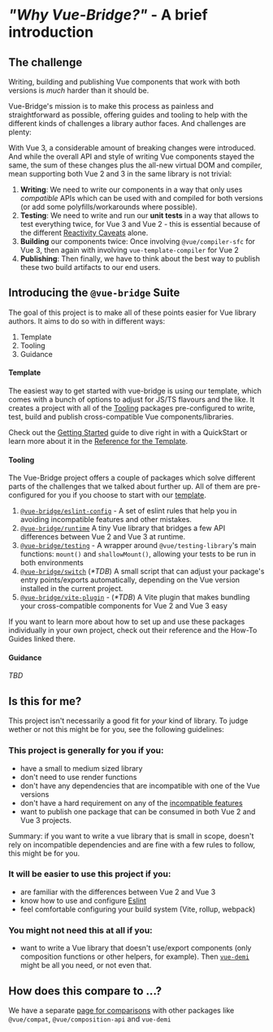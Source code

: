 # _"Why Vue-Bridge?"_ - A brief introduction

## The challenge

Writing, building and publishing Vue components that work with both versions is _much_ harder than it should be. 

Vue-Bridge's mission is to make this process as painless and straightforward as possible, offering guides and tooling to help with the different kinds of challenges a library author faces. And challenges are plenty:

With Vue 3, a considerable amount of breaking changes were introduced. And while the overall API and style of writing Vue components stayed the same, the sum of these changes plus the all-new virtual DOM and compiler, mean supporting both Vue 2 and 3 in the same library is not trivial:

1. **Writing**: We need to write our components in a way that only uses _compatible_ APIs which can be used with and compiled for both versions (or add some polyfills/workarounds where possible).
2. **Testing**: We need to write and run our **unit tests** in a way that allows to test everything twice, for Vue 3 and Vue 2 - this is essential because of the different [Reactivity Caveats](https://vuejs.org/v2/guide/reactivity.html#Change-Detection-Caveats) alone.
3. **Building** our components twice: Once involving `@vue/compiler-sfc` for Vue 3, then again with involving `vue-template-compiler` for Vue 2
4. **Publishing**: Then finally, we have to think about the best way to publish these two build artifacts to our end users.

## Introducing the `@vue-bridge` Suite

The goal of this project is to make all of these points easier for Vue library authors. It aims to do so with in different ways:

1. Template
2. Tooling
3. Guidance

#### Template

The easiest way to get started with vue-bridge is using our template, which comes with a bunch of options to adjust for JS/TS flavours and the like. It creates a project with all of the [Tooling](#tooling) packages pre-configured to write, test, build and publish cross-compatible Vue components/libraries.

Check out the [Getting Started](../getting-started) guide to dive right in with a QuickStart or learn more about it in the [Reference for the Template](../reference/).

#### Tooling 

The Vue-Bridge project offers a couple of packages which solve different parts of the challenges that we talked about further up. All of them are pre-configured for you if you choose to start with our [template](#template).

1. [`@vue-bridge/eslint-config`](../reference/eslint-config) - A set of eslint rules that help you in avoiding incompatible features and other mistakes.
2. [`@vue-bridge/runtime`](../reference/runtime) A tiny Vue library that bridges a few API differences between Vue 2 and Vue 3 at runtime.
3. [`@vue-bridge/testing`](../reference/testing) - A wrapper around `@vue/testing-library`'s main functions: `mount()` and `shallowMount()`, allowing your tests to be run in both environments
4. [`@vue-bridge/switch`](#) (_**TDB*_) A small script that can adjust your package's entry points/exports automatically, depending on the Vue version installed in the current project.
5. [`@vue-bridge/vite-plugin`](#) - (_**TDB*_) A Vite plugin that makes bundling your cross-compatible components for Vue 2 and Vue 3 easy

If you want to learn more about how to set up and use these packages individually in your own project, check out their reference and the How-To Guides linked there.

#### Guidance

_TBD_


## Is this for me?

This project isn't necessarily a good fit for *your* kind of library. To judge wether or not this might be for you, see the following guidelines:

### This project is generally for you if you:

* have a small to medium sized library
* don't need to use render functions
* don't have any dependencies that are incompatible with one of the Vue versions
* don't have a hard requirement on any of the [incompatible features](../reference/compatibility/index.md)
* want to publish one package that can be consumed in both Vue 2 and Vue 3 projects.

Summary: if you want to write a vue library that is small in scope, doesn't rely on incompatible 
dependencies and are fine with a few rules to follow, this might be for you.

### It will be easier to use this project if you:

* are familiar with the differences between Vue 2 and Vue 3
* know how to use and configure [Eslint](https://eslint.org)
* feel comfortable configuring your build system (Vite, rollup, webpack)


### You might not need this at all if you:

* want to write a Vue library that doesn't use/export components (only composition functions or other helpers, for example). Then [`vue-demi`](https://github.com/vueuse/vue-demi) might be all you need, or not even that.

## How does this compare to ...?

We have a separate [page for comparisons](./comparisons.md) with other packages like `@vue/compat`, `@vue/composition-api` and `vue-demi`

